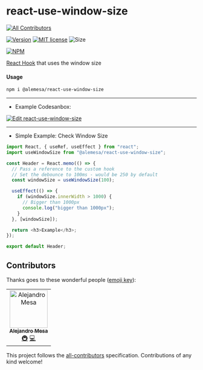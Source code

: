 # react-use-window-size

[![All Contributors](https://img.shields.io/badge/all_contributors-2-orange.svg?style=flat-square)](#contributors)

[![Version](https://badge.fury.io/js/%40alemesa%2Freact-use-window-size.svg)](https://badge.fury.io/js/%40alemesa%2Freact-use-window-size)
[![MIT license](http://img.shields.io/badge/license-MIT-brightgreen.svg)](http://opensource.org/licenses/MIT)
![Size](https://img.shields.io/bundlephobia/min/@alemesa/react-use-window-size.svg)

[![NPM](https://nodeico.herokuapp.com/@alemesa/react-use-window-size.svg)](https://npmjs.com/package/@alemesa/react-use-window-size)

[React Hook](https://reactjs.org/docs/hooks-intro.html) that uses the window size

#### Usage

```bash
npm i @alemesa/react-use-window-size
```

---

- Example Codesanbox:

[![Edit react-use-window-size](https://codesandbox.io/static/img/play-codesandbox.svg)](https://codesandbox.io/s/wizardly-microservice-koxej?fontsize=14)

---

- Simple Example:
  Check Window Size

```javascript
import React, { useRef, useEffect } from "react";
import useWindowSize from "@alemesa/react-use-window-size";

const Header = React.memo(() => {
  // Pass a reference to the custom hook
  // Set the debounce to 100ms - would be 250 by default
  const windowSize = useWindowSize(100);

  useEffect(() => {
    if (windowSize.innerWidth > 1000) {
      // Bigger than 1000px
      console.log("bigger than 1000px");
    }
  }, [windowSize]);

  return <h3>Example</h3>;
});

export default Header;
```

## Contributors

Thanks goes to these wonderful people ([emoji key](https://allcontributors.org/docs/en/emoji-key)):

<!-- ALL-CONTRIBUTORS-LIST:START - Do not remove or modify this section -->
<!-- prettier-ignore -->
<table><tr><td align="center"><a href="https://alemesa.com"><img src="https://avatars3.githubusercontent.com/u/14832910?v=4" width="100px;" alt="Alejandro Mesa"/><br /><sub><b>Alejandro Mesa</b></sub></a><br /><a href="#infra-alemesa" title="Infrastructure (Hosting, Build-Tools, etc)">🚇</a> <a href="https://github.com/alemesa/react-use-window-size/commits?author=alemesa" title="Code">💻</a></td></tr></table>

<!-- ALL-CONTRIBUTORS-LIST:END -->

This project follows the [all-contributors](https://github.com/all-contributors/all-contributors) specification. Contributions of any kind welcome!
